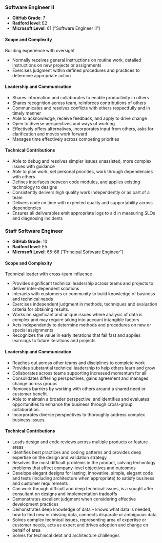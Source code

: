 ### Software Engineer II

- **GitHub Grade**: 7
- **Radford level**: E2
- **Microsoft Level**: 61 ("Software Engineer II")

#### Scope and Complexity

Building experience with oversight

- Normally receives general instructions on routine work, detailed instructions on new projects or assignments
- Exercises judgment within defined procedures and practices to determine appropriate action

#### Leadership and Communication

- Shares information and collaborates to enable productivity in others
- Shares recognition across team, reinforces contributions of others
- Communicates and resolves conflicts with others respectfully and in timely manner
- Able to acknowledge, receive feedback, and apply to drive change
- Open to diverse perspectives and ways of working
- Effectively offers alternatives, incorporates input from others, asks for clarification and moves work forward
- Manages time effectively across competing priorities

#### Technical Contributions

- Able to debug and resolves simpler issues unassisted, more complex issues with guidance
- Able to plan work, set personal priorities, work through dependencies with others
- Defines interfaces between code modules, and applies existing technology to designs
- Consistently delivers high quality work independently or as part of a team
- Delivers code on time with expected quality and supportability across dependencies
- Ensures all deliverables emit appropriate logs to aid in measuring SLOs and diagnosing incidents

### Staff Software Engineer

- **GitHub Grade**: 10
- **Radford level**: E5
- **Microsoft Level**: 65-66 ("Principal Software Engineer")

#### Scope and Complexity

Technical leader with cross-team influence

- Provides significant technical leadership across teams and projects to deliver inter-dependent solutions
- Interacts with customers or community to build knowledge of business and technical needs
- Exercises independent judgment in methods, techniques and evaluation criteria for obtaining results.
- Works on significant and unique issues where analysis of data is complex and may require taking into account intangible factors
- Acts independently to determine methods and procedures on new or special assignments
- Recognizes the value in early iterations that fail fast and applies learnings to future iterations and projects

#### Leadership and Communication

- Reaches out across other teams and disciplines to complete work
- Provides substantial technical leadership to help others learn and grow
- Collaborates across teams supporting increased momentum for all
- Consolidates differing perspectives, gains agreement and manages change across groups
- Removes barriers by working with others around a shared need or customer benefit.
- Able to maintain a broader perspective, and identifies and evaluates opportunities to enhance the business through cross-group collaboration.
- Incorporates diverse perspectives to thoroughly address complex business issues.

#### Technical Contributions

- Leads design and code reviews across multiple products or feature areas
- Identifies best practices and coding patterns and provides deep expertise on the design and validation strategy
- Resolves the most difficult problems in the product, solving technology problems that affect company-level objectives and outcomes
- Develops elegant designs for lasting, innovative, simple, elegant code and tests (including architecture when appropriate) to satisfy business and customer requirements
- Can work through difficult and deep technical issues, is a sought after consultant on designs and implementation tradeoffs
- Demonstrates excellent judgment when considering effective development practices
- Demonstrates deep knowledge of data – knows what data is needed, how to find new or missing data, connects disparate or ambiguous data
- Solves complex technical issues, representing area of expertise or customer needs, acts as expert and drives adoption and change on behalf of area
- Solves for technical debt and architecture challenges
